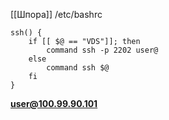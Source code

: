 [[Шпора]]
/etc/bashrc
```shell
ssh() {
    if [[ $@ == "VDS"]]; then
        command ssh -p 2202 user@
    else 
        command ssh $@
    fi
}
```
**user@100.99.90.101**